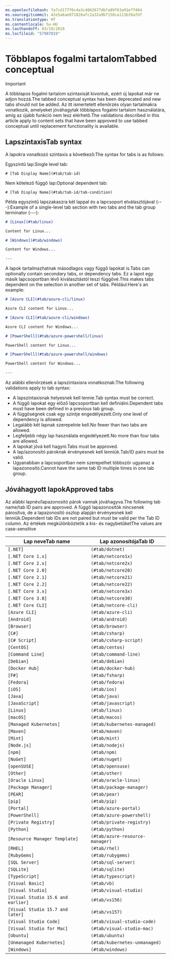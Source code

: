 ```yaml
---
ms.openlocfilehash: fa7cd177f6c4a3c4862677dbfa89f63a91e7f464
ms.sourcegitcommit: 42e5a6ae071826afc2a32a9b7150ca113b39afdf
ms.translationtype: HT
ms.contentlocale: hu-HU
ms.lasthandoff: 03/19/2019
ms.locfileid: "57987819"
---
```

# <a name="tabbed-conceptual"></a><span data-ttu-id="75d60-101">Többlapos fogalmi tartalom</span><span class="sxs-lookup"><span data-stu-id="75d60-101">Tabbed conceptual</span></span>

> [!IMPORTANT]
> <span data-ttu-id="75d60-102">A többlapos fogalmi tartalom szintaxisát kivontuk, ezért új lapokat már ne adjon hozzá.</span><span class="sxs-lookup"><span data-stu-id="75d60-102">The tabbed conceptual syntax has been deprecated and new tabs should not be added.</span></span> <span data-ttu-id="75d60-103">Az itt ismertetett ellenőrzés olyan tartalmakra vonatkozik, amelyeket jóváhagytak többlapos fogalmi tartalom használatára, amíg az újabb funkció nem lesz elérhető.</span><span class="sxs-lookup"><span data-stu-id="75d60-103">The validations described in this article apply to content sets that have been approved to use tabbed conceptual until replacement functionality is available.</span></span>

## <a name="tab-syntax"></a><span data-ttu-id="75d60-104">Lapszintaxis</span><span class="sxs-lookup"><span data-stu-id="75d60-104">Tab syntax</span></span>

<span data-ttu-id="75d60-105">A lapokra vonatkozó szintaxis a következő:</span><span class="sxs-lookup"><span data-stu-id="75d60-105">The syntax for tabs is as follows:</span></span>

<span data-ttu-id="75d60-106">Egyszintű lap:</span><span class="sxs-lookup"><span data-stu-id="75d60-106">Single level tab:</span></span>

`# [Tab Display Name](#tab/tab-id)`

<span data-ttu-id="75d60-107">Nem kötelező függő lap:</span><span class="sxs-lookup"><span data-stu-id="75d60-107">Optional dependent tab:</span></span>

`# [Tab Display Name](#tab/tab-id/tab-condition)`

<span data-ttu-id="75d60-108">Példa egyszintű lapszakaszra két lappal és a lapcsoport elválasztójával (---):</span><span class="sxs-lookup"><span data-stu-id="75d60-108">Example of a single-level tab section with two tabs and the tab group terminator (---):</span></span>

```markdown
# [Linux](#tab/linux)

Content for Linux...

# [Windows](#tab/windows)

Content for Windows...

---
```

<span data-ttu-id="75d60-109">A lapok tartalmazhatnak másodlagos vagy függő lapokat is.</span><span class="sxs-lookup"><span data-stu-id="75d60-109">Tabs can optionally contain secondary tabs, or dependency tabs.</span></span> <span data-ttu-id="75d60-110">Ez a lapot egy másik lapcsoportban lévő kiválasztástól teszi függővé.</span><span class="sxs-lookup"><span data-stu-id="75d60-110">This makes tabs dependent on the selection in another set of tabs.</span></span> <span data-ttu-id="75d60-111">Például:</span><span class="sxs-lookup"><span data-stu-id="75d60-111">Here's an example:</span></span>

```markdown
# [Azure CLI](#tab/azure-cli/linux)

Azure CLI content for Linux...

# [Azure CLI](#tab/azure-cli/windows)

Azure CLI content for Windows...

# [PowerShell](#tab/azure-powershell/linux)

PowerShell content for Linux...

# [PowerShell](#tab/azure-powershell/windows)

PowerShell content for Windows...

---
```

<span data-ttu-id="75d60-112">Az alábbi ellenőrzések a lapszintaxisra vonatkoznak:</span><span class="sxs-lookup"><span data-stu-id="75d60-112">The following validations apply to tab syntax:</span></span>

- <span data-ttu-id="75d60-113">A lapszintaxisnak helyesnek kell lennie.</span><span class="sxs-lookup"><span data-stu-id="75d60-113">Tab syntax must be correct.</span></span>
- <span data-ttu-id="75d60-114">A függő lapokat egy előző lapcsoportban kell definiálni.</span><span class="sxs-lookup"><span data-stu-id="75d60-114">Dependent tabs must have been defined in a previous tab group.</span></span>
- <span data-ttu-id="75d60-115">A függőségnek csak egy szintje engedélyezett.</span><span class="sxs-lookup"><span data-stu-id="75d60-115">Only one level of dependency is allowed.</span></span>
- <span data-ttu-id="75d60-116">Legalább két lapnak szerepelnie kell.</span><span class="sxs-lookup"><span data-stu-id="75d60-116">No fewer than two tabs are allowed.</span></span>
- <span data-ttu-id="75d60-117">Legfeljebb négy lap használata engedélyezett.</span><span class="sxs-lookup"><span data-stu-id="75d60-117">No more than four tabs are allowed.</span></span>
- <span data-ttu-id="75d60-118">A lapokat jóvá kell hagyni.</span><span class="sxs-lookup"><span data-stu-id="75d60-118">Tabs must be approved.</span></span>
- <span data-ttu-id="75d60-119">A lap/azonosító pároknak érvényesnek kell lenniük.</span><span class="sxs-lookup"><span data-stu-id="75d60-119">Tab/ID pairs must be valid.</span></span>
- <span data-ttu-id="75d60-120">Ugyanabban a lapcsoportban nem szerepelhet többször ugyanaz a lapazonosító.</span><span class="sxs-lookup"><span data-stu-id="75d60-120">Cannot have the same tab ID multiple times in one tab group.</span></span>

## <a name="approved-tabs"></a><span data-ttu-id="75d60-121">Jóváhagyott lapok</span><span class="sxs-lookup"><span data-stu-id="75d60-121">Approved tabs</span></span>

<span data-ttu-id="75d60-122">Az alábbi lapnév/lapazonosító párok vannak jóváhagyva.</span><span class="sxs-lookup"><span data-stu-id="75d60-122">The following tab name/tab ID pairs are approved.</span></span> <span data-ttu-id="75d60-123">A függő lapazonosítók nincsenek párosítva, de a lapazonosító oszlop alapján érvényesnek kell lenniük.</span><span class="sxs-lookup"><span data-stu-id="75d60-123">Dependent tab IDs are not paired but must be valid per the Tab ID column.</span></span> <span data-ttu-id="75d60-124">Az értékek megkülönböztetik a kis- és nagybetűket</span><span class="sxs-lookup"><span data-stu-id="75d60-124">The values are case-sensitive</span></span>

|<span data-ttu-id="75d60-125">Lap neve</span><span class="sxs-lookup"><span data-stu-id="75d60-125">Tab name</span></span>              |<span data-ttu-id="75d60-126">Lap azonosítója</span><span class="sxs-lookup"><span data-stu-id="75d60-126">Tab ID</span></span>            |
|----------------------|------------------|
|`[.NET]`              |`(#tab/dotnet)`   |
|`[.NET Core 1.x]`     |`(#tab/netcore1x)`|
|`[.NET Core 2.x]`     |`(#tab/netcore2x)`|
|`[.NET Core 2.0]`     |`(#tab/netcore20)`|
|`[.NET Core 2.1]`     |`(#tab/netcore21)`|
|`[.NET Core 2.2]`     |`(#tab/netcore22)`|
|`[.NET Core 3.x]`     |`(#tab/netcore3x)`|
|`[.NET Core 3.0]`     |`(#tab/netcore30)`|
|`[.NET Core CLI]`     |`(#tab/netcore-cli)`|
|`[Azure CLI]`         |`(#tab/azure-cli)`|
|`[Android]`           |`(#tab/android)`  |
|`[Browser]`           |`(#tab/browser)`  |
|`[C#]`                |`(#tab/csharp)`   |
|`[C# Script]`         |`(#tab/csharp-script)`|
|`[CentOS]`            |`(#tab/centos)`|
|`[Command Line]`      |`(#tab/command-line)`|
|`[Debian]`            |`(#tab/debian)`|
|`[Docker Hub]`        |`(#tab/docker-hub)`|
|`[F#]`                |`(#tab/fsharp)`|
|`[Fedora]`            |`(#tab/fedora)`|
|`[iOS]`               |`(#tab/ios)`      |
|`[Java]`              |`(#tab/java)`|
|`[JavaScript]`        |`(#tab/javascript)`|
|`[Linux]`             |`(#tab/linux)`    |
|`[macOS]`             |`(#tab/macos)`    |
|`[Managed Kubernetes]`|`(#tab/kubernetes-managed)`|
|`[Maven]`             |`(#tab/maven)`|
|`[Mint]`              |`(#tab/mint)`|
|`[Node.js]`           |`(#tab/nodejs)`|
|`[npm]`               |`(#tab/npm)` |
|`[NuGet]`             |`(#tab/nuget)`|
|`[openSUSE]`          |`(#tab/opensuse)`|
|`[Other]`             |`(#tab/other)` |
|`[Oracle Linux]`      |`(#tab/oracle-linux)`|
|`[Package Manager]`   |`(#tab/package-manager)` |
|`[PEAR]`              |`(#tab/pear)`|
|`[pip]`               |`(#tab/pip)`|
|`[Portal]`            |`(#tab/azure-portal)`    |
|`[PowerShell]`        |`(#tab/azure-powershell)`|
|`[Private Registry]`  |`(#tab/private-registry)`|
|`[Python]`            |`(#tab/python)`|
|`[Resource Manager Template]`|`(#tab/azure-resource-manager)`|
|`[RHEL]`              |`(#tab/rhel)`|
|`[RubyGems]`          |`(#tab/rubygems)`|
|`[SQL Server]`        |`(#tab/sql-server)`|
|`[SQLite]`            |`(#tab/sqlite)`|
|`[TypeScript]`        |`(#tab/typescript)`|
|`[Visual Basic]`      |`(#tab/vb)` |
|`[Visual Studio]`     |`(#tab/visual-studio)`|
|`[Visual Studio 15.6 and earlier]`|`(#tab/vs156)`|
|`[Visual Studio 15.7 and later]`  |`(#tab/vs157)`|
|`[Visual Studio Code]`            |`(#tab/visual-studio-code)`|
|`[Visual Studio for Mac]`         |`(#tab/visual-studio-mac)`|
|`[Ubuntu]`                        |`(#tab/ubuntu)`|
|`[Unmanaged Kubernetes]`          |`(#tab/kubernetes-unmanaged)`|
|`[Windows]`   |`(#tab/windows)`   |